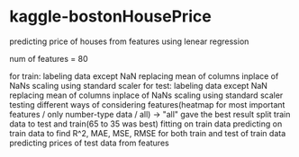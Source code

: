# kaggle-bostonHousePrice
predicting price of houses from features using lenear regression

num of features = 80

for train:
  labeling data except NaN
  replacing mean of columns inplace of NaNs
  scaling using standard scaler
for test:
  labeling data except NaN
  replacing mean of columns inplace of NaNs
  scaling using standard scaler
testing different ways of considering features(heatmap for most important features / only number-type data / all) -> "all" gave the best result
split train data to test and train(65 to 35 was best)
fitting on train data
predicting on train data to find R^2, MAE, MSE, RMSE for both train and test of train data
predicting prices of test data from features
